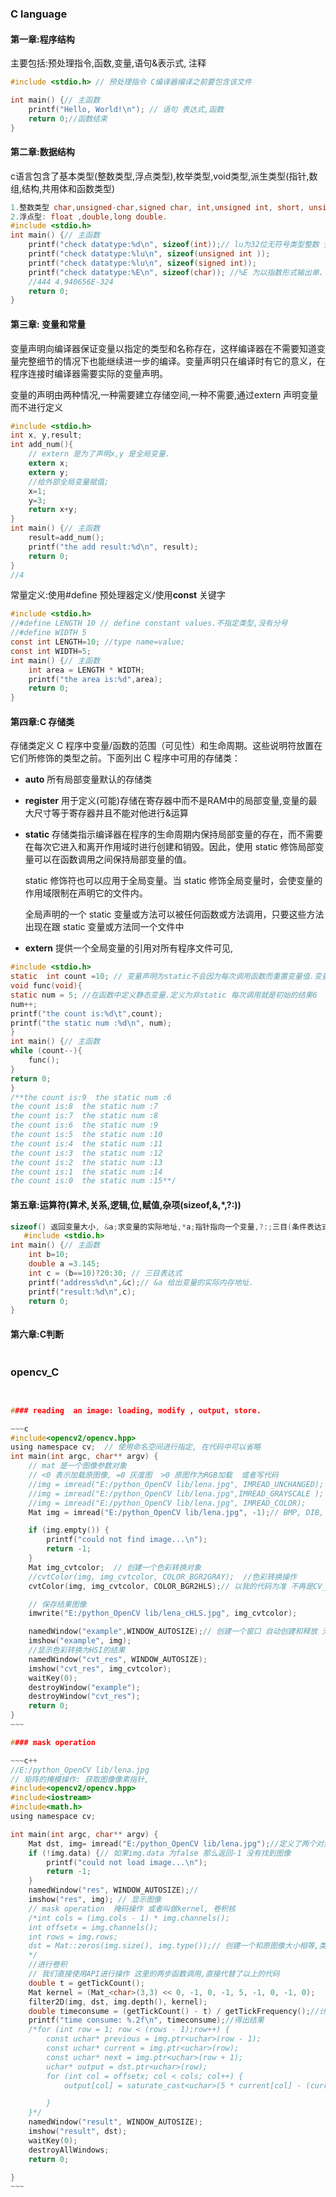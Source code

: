 

### C language

#### 第一章:程序结构 

主要包括:预处理指令,函数,变量,语句&表示式, 注释

~~~ c
#include <stdio.h> // 预处理指令 C编译器编译之前要包含该文件

int main() {// 主函数
    printf("Hello, World!\n"); // 语句 表达式,函数
    return 0;//函数结束
}
~~~

#### 第二章:数据结构

c语言包含了基本类型(整数类型,浮点类型),枚举类型,void类型,派生类型(指针,数组,结构,共用体和函数类型)

~~~c
1.整数类型 char,unsigned-char,signed char, int,unsigned int, short, unsigned short, long,unsigned long
2.浮点型: float ,double,long double.
#include <stdio.h>
int main() {// 主函数
    printf("check datatype:%d\n", sizeof(int));// lu为32位无符号类型整数 查看当前数据(存储)类型占用字节大小
    printf("check datatype:%lu\n", sizeof(unsigned int ));
    printf("check datatype:%lu\n", sizeof(signed int));
    printf("check datatype:%E\n", sizeof(char)); //%E 为以指数形式输出单、双精度实数
    //444 4.940656E-324
    return 0;
}
~~~

#### 第三章: 变量和常量

变量声明向编译器保证变量以指定的类型和名称存在，这样编译器在不需要知道变量完整细节的情况下也能继续进一步的编译。变量声明只在编译时有它的意义，在程序连接时编译器需要实际的变量声明。

变量的声明由两种情况,一种需要建立存储空间,一种不需要,通过extern 声明变量而不进行定义

~~~c
#include <stdio.h>
int x, y,result;
int add_num(){
    // extern 是为了声明x,y 是全局变量.
    extern x;
    extern y;
    //给外部全局变量赋值;
    x=1;
    y=3;
    return x+y;
}
int main() {// 主函数
    result=add_num();
    printf("the add result:%d\n", result);
    return 0;
}
//4
~~~

常量定义:使用#define 预处理器定义/使用**const** 关键字

~~~c
#include <stdio.h>
//#define LENGTH 10 // define constant values.不指定类型,没有分号
//#define WIDTH 5
const int LENGTH=10; //type name=value;
const int WIDTH=5;
int main() {// 主函数
    int area = LENGTH * WIDTH;
    printf("the area is:%d",area);
    return 0;
}
~~~

#### 第四章:C 存储类

存储类定义 C 程序中变量/函数的范围（可见性）和生命周期。这些说明符放置在它们所修饰的类型之前。下面列出 C 程序中可用的存储类：

- **auto** 所有局部变量默认的存储类

- **register** 用于定义(可能)存储在寄存器中而不是RAM中的局部变量,变量的最大尺寸等于寄存器并且不能对他进行&运算 

- **static** 存储类指示编译器在程序的生命周期内保持局部变量的存在，而不需要在每次它进入和离开作用域时进行创建和销毁。因此，使用 static 修饰局部变量可以在函数调用之间保持局部变量的值。

  static 修饰符也可以应用于全局变量。当 static 修饰全局变量时，会使变量的作用域限制在声明它的文件内。

  全局声明的一个 static 变量或方法可以被任何函数或方法调用，只要这些方法出现在跟 static 变量或方法同一个文件中

- **extern** 提供一个全局变量的引用对所有程序文件可见,

~~~c
#include <stdio.h>
static  int count =10; // 变量声明为static不会因为每次调用函数而重置变量值.变量是全局的 就是默认static
void func(void){
static num = 5; //在函数中定义静态变量.定义为非static 每次调用就是初始的结果6
num++;
printf("the count is:%d\t",count);
printf("the static num :%d\n", num);
}
int main() {// 主函数
while (count--){
    func();
}
return 0;
}
/**the count is:9  the static num :6
the count is:8  the static num :7
the count is:7  the static num :8
the count is:6  the static num :9
the count is:5  the static num :10
the count is:4  the static num :11
the count is:3  the static num :12
the count is:2  the static num :13
the count is:1  the static num :14
the count is:0  the static num :15**/
~~~

#### 第五章:运算符(算术,关系,逻辑,位,赋值,杂项(sizeof,&,*,?:))

~~~c
sizeof() 返回变量大小, &a;求变量的实际地址,*a;指针指向一个变量,?:;三目(条件表达式). 
   #include <stdio.h>
int main() {// 主函数
    int b=10;
    double a =3.145;
    int c = (b==10)?20:30; // 三目表达式
    printf("address%d\n",&c);// &a 给出变量的实际内存地址.
    printf("result:%d\n",c);
    return 0;
}
~~~

#### 第六章:C判断

~~~c

~~~



### opencv_C

~~~~c


#### reading  an image: loading, modify , output, store.

​~~~c
#include<opencv2/opencv.hpp>
using namespace cv;  // 使用命名空间进行指定, 在代码中可以省略
int main(int argc, char** argv) {
	// mat 是一个图像参数对象
	// <0 表示加载原图像, =0 灰度图  >0 原图作为RGB加载  或者写代码
	//img = imread("E:/python_OpenCV lib/lena.jpg", IMREAD_UNCHANGED);
	//img = imread("E:/python_OpenCV lib/lena.jpg",IMREAD_GRAYSCALE );
	//img = imread("E:/python_OpenCV lib/lena.jpg", IMREAD_COLOR);
	Mat img = imread("E:/python_OpenCV lib/lena.jpg", -1);// BMP, DIB, JPEG, PNG, PBM, PGM, PPM ,ST, RAS, TIFF.

	if (img.empty()) {
		printf("could not find image...\n");
		return -1;
	}
	Mat img_cvtcolor;  // 创建一个色彩转换对象
	//cvtColor(img, img_cvtcolor, COLOR_BGR2GRAY);  //色彩转换操作
	cvtColor(img, img_cvtcolor, COLOR_BGR2HLS);// 以我的代码为准 不再是CV_BGR2HLS

	// 保存结果图像
	imwrite("E:/python_OpenCV lib/lena_cHLS.jpg", img_cvtcolor);

	namedWindow("example",WINDOW_AUTOSIZE);// 创建一个窗口 自动创建和释放 无需销毁
	imshow("example", img);
	//显示色彩转换为HSI的结果
	namedWindow("cvt_res", WINDOW_AUTOSIZE);
	imshow("cvt_res", img_cvtcolor);
	waitKey(0);
	destroyWindow("example");
	destroyWindow("cvt_res");
	return 0;
}
~~~

#### mask operation

~~~c++
//E:/python_OpenCV lib/lena.jpg
// 矩阵的掩模操作: 获取图像像素指针, 
#include<opencv2/opencv.hpp>
#include<iostream>
#include<math.h>
using namespace cv;

int main(int argc, char** argv) {
	Mat dst, img= imread("E:/python_OpenCV lib/lena.jpg");//定义了两个对象 img, 和dst
	if (!img.data) {// 如果img.data 为false 那么返回-1 没有找到图像
		printf("could not load image...\n");
		return -1;
	}
	namedWindow("res", WINDOW_AUTOSIZE);// 
	imshow("res", img); // 显示图像
	// mask operation  掩码操作 或者叫做kernel, 卷积核
	/*int cols = (img.cols - 1) * img.channels();
	int offsetx = img.channels();
	int rows = img.rows;
	dst = Mat::zeros(img.size(), img.type());// 创建一个和原图像大小相等,类型相同用0填充的图像. dst
	*/
	//进行卷积 
	// 我们直接使用API进行操作 这里的两步函数调用,直接代替了以上的代码
	double t = getTickCount();
	Mat kernel = (Mat_<char>(3,3) << 0, -1, 0, -1, 5, -1, 0, -1, 0);
	filter2D(img, dst, img.depth(), kernel);
	double timeconsume = (getTickCount() - t) / getTickFrequency();//计算消耗时间;
	printf("time consume: %.2f\n", timeconsume);//得出结果
	/*for (int row = 1; row < (rows - 1);row++) {
		const uchar* previous = img.ptr<uchar>(row - 1);
		const uchar* current = img.ptr<uchar>(row);
		const uchar* next = img.ptr<uchar>(row + 1);
		uchar* output = dst.ptr<uchar>(row);
		for (int col = offsetx; col < cols; col++) {
			output[col] = saturate_cast<uchar>(5 * current[col] - (current[col - offsetx] + current[col + offsetx] + previous[col] + next[col]));

		}
	}*/
	namedWindow("result", WINDOW_AUTOSIZE);
	imshow("result", dst);
	waitKey(0);
	destroyAllWindows;
	return 0;

}
~~~

